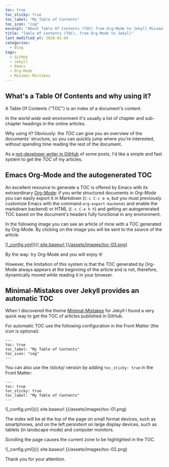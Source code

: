 ```yaml
---
toc: true
toc_sticky: true
toc_label: "My Table of Contents"
toc_icon: "cog"
excerpt: "About Table Of Contents (TOC) from Org-Mode to Jekyll Minimal Mistakes theme"
title: "Table Of Contents (TOC), from Org-Mode to Jekyll"
last_modified_at: 2020-01-04
categories:
  - Blog
tags:
  - GitHub
  - Jekyll
  - Emacs
  - Org-Mode
  - Minimal-Mistakes
---
```

## What's a Table Of Contents and why using it?

A Table Of Contents ("TOC") is an index of a document's content.

In the _world wide web_ environment it's usually a list of chapter and sub-chapter headings in the online articles.


Why using it? Obviously:  the _TOC_ can give you an overview of the documents' structure, so you can quickly jump where you're interested, without spending time reading the rest of the document.

As a [not-developer writer in GitHub](https://francopasut.github.io/blog/github-non-programmers/ "Please read my article") of some posts, I'd like a simple and fast system to get the _TOC_ of my articles.

## Emacs Org-Mode and the autogenerated TOC

An excellent resource to generate a TOC is offered by Emacs with its extraordinary [Org-Mode](https://orgmode.org/): if you write structured documents in _Org-Mode_ you can easily export it in Markdown (`C-c C-c m m`, but you must previously customize Emacs with the command `org-export-backends` and enable the markdown backend) or HTML (`C-c C-e h h`) and getting an autogenerated TOC based on the document's headers fully functional in any environment.

In the following image you can see an article of mine with a TOC generated by Org-Mode. By clicking on the image you will be sent to the source of the article.

[![_config.yml]({{ site.baseurl }}/assets/images/toc-03.png)](https://francopasut-en.blogspot.com/2019/08/vim-cut-copy-and-paste-to-and-from.html)

By the way: try Org-Mode and you will enjoy it!


However, the limitation of this system is that the TOC generated by Org-Mode always appears at the beginning of the article and is not, therefore, dynamically moved while reading it in your browser.


## Minimal-Mistakes over Jekyll provides an automatic TOC

When I discovered the theme [Minimal-Mistakes](https://mademistakes.com/work/minimal-mistakes-jekyll-theme/) for Jekyll I found a very quick way to get the TOC of articles published in GitHub.

For automatic TOC use the following configuration in the Front Matter (the _icon_ is optional):


    ---
	toc: true
    toc_label: "My Table of Contents"
    toc_icon: "cog"
    ---

You can also use the /sticky/ version by adding `toc_sticky: true` in the Front Matter:

    ---
    toc: true
    toc_sticky: true
	toc_label: "My Table of Contents"
    ---
	
![_config.yml]({{ site.baseurl }}/assets/images/toc-01.png)
	
The index will be at the top of the page on small format devices, such as smartphones, and on the left persistent on large display devices, such as tablets (in landscape mode) and computer monitors.

Scrolling the page causes the current zone to be highlighted in the TOC.

![_config.yml]({{ site.baseurl }}/assets/images/toc-02.png)

Thank you for your attention.
